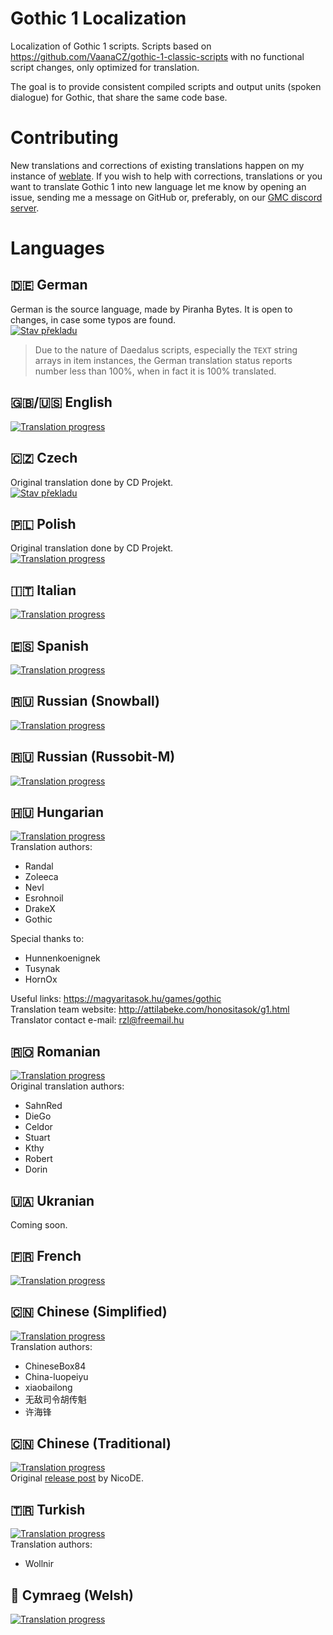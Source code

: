 # Gothic 1 Localization
Localization of Gothic 1 scripts. Scripts based on https://github.com/VaanaCZ/gothic-1-classic-scripts with no functional script changes, only optimized for translation. 

The goal is to provide consistent compiled scripts and output units (spoken dialogue) for Gothic, that share the same code base.

# Contributing
New translations and corrections of existing translations happen on my instance of [weblate](https://weblate.cokoliv.eu/). If you wish to help with corrections, translations or you want to translate Gothic 1 into new language let me know by opening an issue, sending me a message on GitHub or, preferably, on our [GMC discord server](https://discord.gg/7zjNpVN8H6).

# Languages

## :de: German
German is the source language, made by Piranha Bytes. It is open to changes, in case some typos are found.  
[![Stav překladu](http://weblate.cokoliv.eu/widgets/gothic-1/de/svg-badge.svg)](http://weblate.cokoliv.eu/engage/gothic-1/de/)
> Due to the nature of Daedalus scripts, especially the `TEXT` string arrays in item instances, the German translation status reports number less than 100%, when in fact it is 100% translated.

## :uk:/:us: English  
[![Translation progress](http://weblate.cokoliv.eu/widgets/gothic-1/en/svg-badge.svg)](http://weblate.cokoliv.eu/engage/gothic-1/en/)

## :czech_republic: Czech  
Original translation done by CD Projekt.  
[![Stav překladu](http://weblate.cokoliv.eu/widgets/gothic-1/cs/svg-badge.svg)](http://weblate.cokoliv.eu/engage/gothic-1/cs/)

## :poland: Polish  
Original translation done by CD Projekt.  
[![Translation progress](http://weblate.cokoliv.eu/widgets/gothic-1/pl/svg-badge.svg)](http://weblate.cokoliv.eu/engage/gothic-1/pl/)

## :it: Italian  
[![Translation progress](http://weblate.cokoliv.eu/widgets/gothic-1/it/svg-badge.svg)](http://weblate.cokoliv.eu/engage/gothic-1/it/)

## :es: Spanish  
[![Translation progress](http://weblate.cokoliv.eu/widgets/gothic-1/es/svg-badge.svg)](http://weblate.cokoliv.eu/engage/gothic-1/es/)

## :ru: Russian (Snowball)  
[![Translation progress](http://weblate.cokoliv.eu/widgets/gothic-1/ru_snowball/svg-badge.svg)](http://weblate.cokoliv.eu/engage/gothic-1/ru_snowball/)   

## :ru: Russian (Russobit-M)  
[![Translation progress](http://weblate.cokoliv.eu/widgets/gothic-1/ru_russobit/test/svg-badge.svg)](http://weblate.cokoliv.eu/engage/gothic-1/ru_russobit/)  

## :hungary: Hungarian   
[![Translation progress](http://weblate.cokoliv.eu/widgets/gothic-1/hu/svg-badge.svg)](http://weblate.cokoliv.eu/engage/gothic-1/hu/)  
Translation authors:  
  - Randal
  - Zoleeca
  - Nevl
  - Esrohnoil
  - DrakeX
  - Gothic

Special thanks to:  
  - Hunnenkoenignek
  - Tusynak
  - HornOx

Useful links: https://magyaritasok.hu/games/gothic  
Translation team website: http://attilabeke.com/honositasok/g1.html  
Translator contact e-mail: rzl@freemail.hu  

## :romania: Romanian  
[![Translation progress](http://weblate.cokoliv.eu/widgets/gothic-1/ro/svg-badge.svg)](http://weblate.cokoliv.eu/engage/gothic-1/ro/)  
Original translation authors:  
  - SahnRed
  - DieGo
  - Celdor
  - Stuart
  - Kthy
  - Robert
  - Dorin
  
  
## :ukraine: Ukranian  
Coming soon.

## :fr: French
[![Translation progress](http://weblate.cokoliv.eu/widgets/gothic-1/fr/svg-badge.svg)](http://weblate.cokoliv.eu/engage/gothic-1/fr/)  

## :cn: Chinese (Simplified)  
[![Translation progress](http://weblate.cokoliv.eu/widgets/gothic-1/zh_Hans/svg-badge.svg)](http://weblate.cokoliv.eu/engage/gothic-1/zh_Hans/)  
Translation authors:  
  - ChineseBox84
  - China-luopeiyu
  - xiaobailong
  - 无敌司令胡传魁
  - 许海锋

## :cn: Chinese (Traditional)  
[![Translation progress](http://weblate.cokoliv.eu/widgets/gothic-1/zh_Hant/svg-badge.svg)](http://weblate.cokoliv.eu/engage/gothic-1/zh_Hant/)  
Original [release post](https://forum.worldofplayers.de/forum/threads/1489670-%E3%80%8C%E6%AD%A1%E8%BF%8E%E4%BE%86%E5%88%B0%E6%AE%96%E6%B0%91%E5%9C%B0%E3%80%8D-Gothic-1-08j-Traditional-Chinese-scripts) by NicoDE.

## :tr: Turkish
[![Translation progress](http://weblate.cokoliv.eu/widgets/gothic-1/tr/svg-badge.svg)](http://weblate.cokoliv.eu/engage/gothic-1/tr/)  
Translation authors:  
  - Wollnir

## :wales: Cymraeg (Welsh) 
[![Translation progress](http://weblate.cokoliv.eu/widgets/gothic-1/cy/svg-badge.svg)](http://weblate.cokoliv.eu/engage/gothic-1/cy/)  
